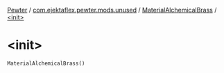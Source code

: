 [Pewter](../../index.md) / [com.ejektaflex.pewter.mods.unused](../index.md) / [MaterialAlchemicalBrass](index.md) / [&lt;init&gt;](./-init-.md)

# &lt;init&gt;

`MaterialAlchemicalBrass()`